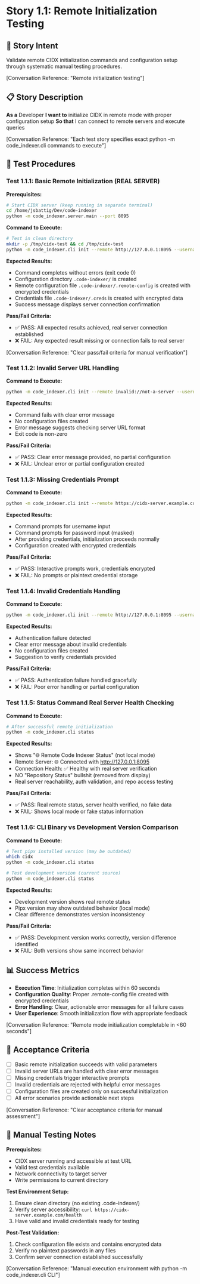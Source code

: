 # Story 1.1: Remote Initialization Testing

## 🎯 **Story Intent**

Validate remote CIDX initialization commands and configuration setup through systematic manual testing procedures.

[Conversation Reference: "Remote initialization testing"]

## 📋 **Story Description**

**As a** Developer
**I want to** initialize CIDX in remote mode with proper configuration setup
**So that** I can connect to remote servers and execute queries

[Conversation Reference: "Each test story specifies exact python -m code_indexer.cli commands to execute"]

## 🔧 **Test Procedures**

### Test 1.1.1: Basic Remote Initialization (REAL SERVER)
**Prerequisites:**
```bash
# Start CIDX server (keep running in separate terminal)
cd /home/jsbattig/Dev/code-indexer
python -m code_indexer.server.main --port 8095
```

**Command to Execute:**
```bash
# Test in clean directory
mkdir -p /tmp/cidx-test && cd /tmp/cidx-test
python -m code_indexer.cli init --remote http://127.0.0.1:8095 --username admin --password admin
```

**Expected Results:**
- Command completes without errors (exit code 0)
- Configuration directory `.code-indexer/` is created
- Remote configuration file `.code-indexer/.remote-config` is created with encrypted credentials
- Credentials file `.code-indexer/.creds` is created with encrypted data
- Success message displays server connection confirmation

**Pass/Fail Criteria:**
- ✅ PASS: All expected results achieved, real server connection established
- ❌ FAIL: Any expected result missing or connection fails to real server

[Conversation Reference: "Clear pass/fail criteria for manual verification"]

### Test 1.1.2: Invalid Server URL Handling
**Command to Execute:**
```bash
python -m code_indexer.cli init --remote invalid://not-a-server --username testuser --password testpass
```

**Expected Results:**
- Command fails with clear error message
- No configuration files created
- Error message suggests checking server URL format
- Exit code is non-zero

**Pass/Fail Criteria:**
- ✅ PASS: Clear error message provided, no partial configuration
- ❌ FAIL: Unclear error or partial configuration created

### Test 1.1.3: Missing Credentials Prompt
**Command to Execute:**
```bash
python -m code_indexer.cli init --remote https://cidx-server.example.com
```

**Expected Results:**
- Command prompts for username input
- Command prompts for password input (masked)
- After providing credentials, initialization proceeds normally
- Configuration created with encrypted credentials

**Pass/Fail Criteria:**
- ✅ PASS: Interactive prompts work, credentials encrypted
- ❌ FAIL: No prompts or plaintext credential storage

### Test 1.1.4: Invalid Credentials Handling
**Command to Execute:**
```bash
python -m code_indexer.cli init --remote http://127.0.0.1:8095 --username invalid --password wrongpass
```

**Expected Results:**
- Authentication failure detected
- Clear error message about invalid credentials
- No configuration files created
- Suggestion to verify credentials provided

**Pass/Fail Criteria:**
- ✅ PASS: Authentication failure handled gracefully
- ❌ FAIL: Poor error handling or partial configuration

### Test 1.1.5: Status Command Real Server Health Checking
**Command to Execute:**
```bash
# After successful remote initialization
python -m code_indexer.cli status
```

**Expected Results:**
- Shows "🌐 Remote Code Indexer Status" (not local mode)
- Remote Server: 🌐 Connected with http://127.0.0.1:8095
- Connection Health: ✅ Healthy with real server verification
- NO "Repository Status" bullshit (removed from display)
- Real server reachability, auth validation, and repo access testing

**Pass/Fail Criteria:**
- ✅ PASS: Real remote status, server health verified, no fake data
- ❌ FAIL: Shows local mode or fake status information

### Test 1.1.6: CLI Binary vs Development Version Comparison
**Command to Execute:**
```bash
# Test pipx installed version (may be outdated)
which cidx
python -m code_indexer.cli status

# Test development version (current source)
python -m code_indexer.cli status
```

**Expected Results:**
- Development version shows real remote status
- Pipx version may show outdated behavior (local mode)
- Clear difference demonstrates version inconsistency

**Pass/Fail Criteria:**
- ✅ PASS: Development version works correctly, version difference identified
- ❌ FAIL: Both versions show same incorrect behavior

## 📊 **Success Metrics**

- **Execution Time**: Initialization completes within 60 seconds
- **Configuration Quality**: Proper .remote-config file created with encrypted credentials
- **Error Handling**: Clear, actionable error messages for all failure cases
- **User Experience**: Smooth initialization flow with appropriate feedback

[Conversation Reference: "Remote mode initialization completable in <60 seconds"]

## 🎯 **Acceptance Criteria**

- [ ] Basic remote initialization succeeds with valid parameters
- [ ] Invalid server URLs are handled with clear error messages
- [ ] Missing credentials trigger interactive prompts
- [ ] Invalid credentials are rejected with helpful error messages
- [ ] Configuration files are created only on successful initialization
- [ ] All error scenarios provide actionable next steps

[Conversation Reference: "Clear acceptance criteria for manual assessment"]

## 📝 **Manual Testing Notes**

**Prerequisites:**
- CIDX server running and accessible at test URL
- Valid test credentials available
- Network connectivity to target server
- Write permissions to current directory

**Test Environment Setup:**
1. Ensure clean directory (no existing .code-indexer/)
2. Verify server accessibility: `curl https://cidx-server.example.com/health`
3. Have valid and invalid credentials ready for testing

**Post-Test Validation:**
1. Check configuration file exists and contains encrypted data
2. Verify no plaintext passwords in any files
3. Confirm server connection established successfully

[Conversation Reference: "Manual execution environment with python -m code_indexer.cli CLI"]